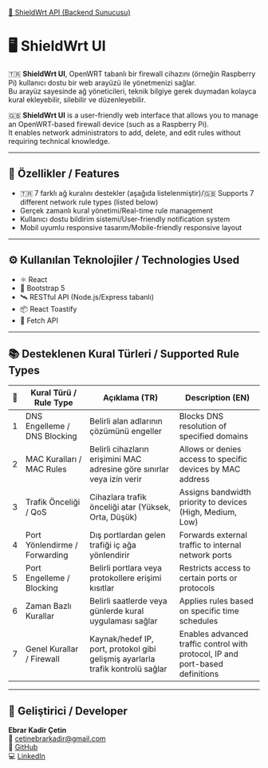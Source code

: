 [🔧 ShieldWrt API (Backend Sunucusu)](https://github.com/ebrarkadir/openwrt-firewall-api)

# 🖥️ ShieldWrt UI

🇹🇷 **ShieldWrt UI**, OpenWRT tabanlı bir firewall cihazını (örneğin Raspberry Pi) kullanıcı dostu bir web arayüzü ile yönetmenizi sağlar.  
Bu arayüz sayesinde ağ yöneticileri, teknik bilgiye gerek duymadan kolayca kural ekleyebilir, silebilir ve düzenleyebilir.

🇬🇧 **ShieldWrt UI** is a user-friendly web interface that allows you to manage an OpenWRT-based firewall device (such as a Raspberry Pi).  
It enables network administrators to add, delete, and edit rules without requiring technical knowledge.

---

## 🚀 Özellikler / Features

- 🇹🇷 7 farklı ağ kuralını destekler (aşağıda listelenmiştir)/🇬🇧 Supports 7 different network rule types (listed below)
- Gerçek zamanlı kural yönetimi/Real-time rule management
- Kullanıcı dostu bildirim sistemi/User-friendly notification system
- Mobil uyumlu responsive tasarım/Mobile-friendly responsive layout

---

## ⚙️ Kullanılan Teknolojiler / Technologies Used

- ⚛️ React
- 🧾 Bootstrap 5
- 🛰️ RESTful API (Node.js/Express tabanlı)
- 📦 React Toastify
- 🔁 Fetch API

---

## 📚 Desteklenen Kural Türleri / Supported Rule Types

| 🔢 | Kural Türü / Rule Type        | Açıklama (TR)                                                                 | Description (EN)                                                                 |
|----|-------------------------------|-------------------------------------------------------------------------------|----------------------------------------------------------------------------------|
| 1  | DNS Engelleme / DNS Blocking | Belirli alan adlarının çözümünü engeller                                     | Blocks DNS resolution of specified domains                                      |
| 2  | MAC Kuralları / MAC Rules    | Belirli cihazların erişimini MAC adresine göre sınırlar veya izin verir      | Allows or denies access to specific devices by MAC address                      |
| 3  | Trafik Önceliği / QoS        | Cihazlara trafik önceliği atar (Yüksek, Orta, Düşük)                          | Assigns bandwidth priority to devices (High, Medium, Low)                       |
| 4  | Port Yönlendirme / Forwarding| Dış portlardan gelen trafiği iç ağa yönlendirir                               | Forwards external traffic to internal network ports                             |
| 5  | Port Engelleme / Blocking    | Belirli portlara veya protokollere erişimi kısıtlar                           | Restricts access to certain ports or protocols                                  |
| 6  | Zaman Bazlı Kurallar         | Belirli saatlerde veya günlerde kural uygulaması sağlar                      | Applies rules based on specific time schedules                                  |
| 7  | Genel Kurallar / Firewall    | Kaynak/hedef IP, port, protokol gibi gelişmiş ayarlarla trafik kontrolü sağlar| Enables advanced traffic control with protocol, IP and port-based definitions  |


---

## 👤 Geliştirici / Developer

**Ebrar Kadir Çetin**  
📧 [cetinebrarkadir@gmail.com](mailto:cetinebrarkadir@gmail.com)  
🔗 [GitHub](https://github.com/ebrarkadir)  
💻 [LinkedIn](https://www.linkedin.com/in/ebrar-kadir-%C3%A7etin-1a728019b)
